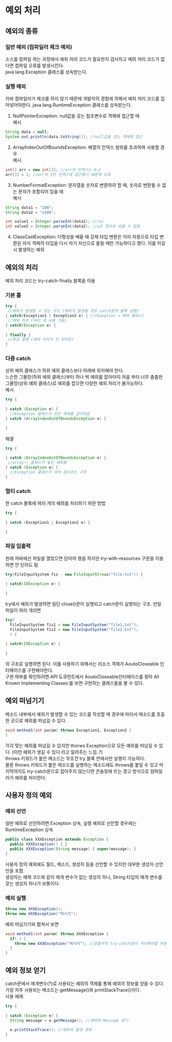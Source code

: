 # 예외 처리
## 예외의 종류
### 일반 예외 (컴파일러 체크 예외)
소스를 컴파일 하는 과정에서 예외 처리 코드가 필요한지 검사하고 예외 처리 코드가 없다면 컴파일 오류를 발생시킨다.   
java.lang.Exception 클래스를 상속받는다.
### 실행 예외
자바 컴파일러가 체크를 하지 않기 때문에 개발자의 경험에 의해서 예외 처리 코드를 집어넣어야한다.
java.lang.RuntimeException 클래스를 상속받는다.
1. NullPointerException: null값을 갖는 참조변수로 객체에 접근할 때   
예시
```java
String data = null;
System.out.println(data.toString()); //null값을 갖는 객체에 접근
```
2. ArrayIndexOutOfBoundsException: 배열의 인덱스 범위를 초과하여 사용할 경우   
예시
```java
int[] arr = new int[3]; //arr의 인덱스는 0~2
arr[3] = 1; //arr의 3번 인덱스에 접근했기 때문에 오류
```
3. NumberFormatException: 문자열을 숫자로 변환하려 할 때, 숫자로 변환될 수 없는 문자가 포함되어 있을 때   
예시
```java
String data1 = "100";
String data2 = "a100";

int value1 = Integer.parseInt(data1); //(o)
int value2 = Integer.parseInt(data2); //a는 정수로 바꿀 수 없음
```
4. ClassCastException: 다형성을 배울 때 강제 타입 변환은 이미 자동으로 타입 변환된 자식 객체의 타입을 다시 자기 자신으로 돌릴 때만 가능하다고 했다. 이를 어길 시 발생하는 예외

## 예외의 처리
예외 처리 코드는 try-catch-finally 블록을 이용  
### 기본 틀
```java
try {
 //예외가 발생할 수 있는 코드 (예외가 발생할 경우 catch문의 블록 실행)
} catch(Exception1 | Exception2 e) { //(Exeption = 예외 클래스)
 //예외 처리 (여러 개 사용 가능)
} catch(Exception e) {
  
} finally {
 //항상 실행 (예외 처리가 안 되어도)
}
```
### 다중 catch
상위 예외 클래스가 하위 예외 클래스보다 아래에 위치해야 한다.   
  느슨한 그물망(하위 예외 클래스)부터 하나 씩 예외를 잡아야지 처음 부터 너무 촘촘한 그물망(상위 예외 클래스)로 예외를 잡으면 다양한 예외 처리가 불가능하다.   
  예시
  ```java
  try {
    
  } catch (Exception e) {
    //Exception 클래스가 모든 예제를 잡아먹음
  } catch (ArrayIndexOutOfBoundsException e) {
    
  }
  ```
  해결
  ```java
  try {
    
  } catch (ArrayIndexOutOfBoundsException e) {
   //array~~ 클래스가 놓친 예외를 
  } catch (Exception e) {
    //Exception 클래스가 마저 잡아주는 구조
  }
  ```

### 멀티 catch
한 catch 블록에 여러 개의 예외를 처리하기 위한 방법
```java
try {
  
} catch (Exception1 | Exception2 e) {
  
}
```

### 파일 입출력
원래 자바에선 파일을 열었으면 닫아야 했음 하지만 try-with-resources 구문을 이용하면 안 닫아도 됨
```java
try(FileInputSystem fis - new FileInputStream("file.txt")) {
  
} catch(IOException e) {
  
}
```
try에서 예외가 발생하면 일단 close()문이 실행되고 catch문이 실행되는 구조. 만일 파일이 여러 개라면
```java
try(
  FileInputSystem fis1 = new FileInputSystem("file1.txt");
  FileInputSystem fis2 = new FileInputSystem("file2.txt");
  ) {
  
} catch(IOException e) {
  
}
```
의 구조로 실행하면 된다. 이를 사용하기 위해서는 리소스 객체가 AoutoCloseable 인터페이스를 구현해야한다.   
구현 여부를 확인하려면 API 도큐먼트에서 AoutoCloseable인터페이스를 찾아 All Known Implementing Classes:를 보면 구현하는 클래스들을 볼 수 있다.

## 예외 떠넘기기
메소드 내부에서 예외가 발생할 수 있는 코드를 작성할 때 경우에 따라서 메소드를 호출한 곳으로 예외를 떠넘길 수 있다.
```java
void method1(int param) throws Exception1, Exception2 {
}
```
각각 맞는 예외를 떠넘길 수 있지만 thorws Exception으로 모든 예외를 떠넘길 수 있다. (이런 예외가 생길 수 있다 라고 알려주는 느낌..?)   
throws 키워드가 붙은 메소드는 무조건 try 블록 안에서만 실행이 가능하다.   
물론 throws 키워드가 붙은 메소드를 실행하는 메소드에도 throws를 붙일 수 있고 마지막까지도 try-catch문으로 잡아주지 않는다면 콘솔창에 뜨는 경고 방식으로 컴파일러가 예외를 처리한다.

## 사용자 정의 예외
### 예외 선언
일반 예외로 선언하려면 Exception 상속, 실행 예외로 선언할 경우에는 RuntimeException 상속
```java
public class XXXException extends Exception {
  public XXXException() { }
  public XXXException(String message) { super(message); }
}
```
사용자 정의 예외에도 필드, 메소드, 생성자 등을 선언할 수 있지만 대부분 생성자 선언만을 포함.   
생성자는 예제 코드와 같이 매개 변수가 없는 생성자 하나, String 타입의 매개 변수를 갖는 생성자 하나가 보통이다.   

### 예외 실행
```java
throw new XXXException();
throw new XXXException("메시지");
```
예외 떠넘기기와 합쳐서 보면
```java
void method1(int param) throws XXXException {
  if( ) {
    throw new XXXException("메시지"); //호출부의 try-catch문이 처리해야할 부분 
  }
}
```

## 예외 정보 얻기
catch문에서 매개변수(?)로 사용되는 예외의 객체를 통해 예외의 정보를 얻을 수 있다.   
가장 자주 사용되는 메소드는 getMessage()와 printStackTrace()이다.   
사용 예제
```java
try {
  
} catch (Exception e) {
  String message = e.getMessage(); //예외의 Message 얻기
  
  e.printStackTrace(); //예외의 발생 경로 
}
```
